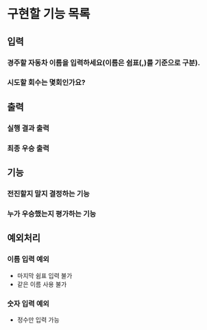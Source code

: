 # 구현할 기능 목록

## 입력

### 경주할 자동차 이름을 입력하세요(이름은 쉼표(,)를 기준으로 구분).

### 시도할 회수는 몇회인가요?

## 출력

### 실행 결과 출력

### 최종 우승 출력

## 기능

### 전진할지 말지 결정하는 기능

### 누가 우승했는지 평가하는 기능

## 예외처리

### 이름 입력 예외

- 마지막 쉼표 입력 불가
- 같은 이름 사용 불가

### 숫자 입력 예외

- 정수만 입력 가능
